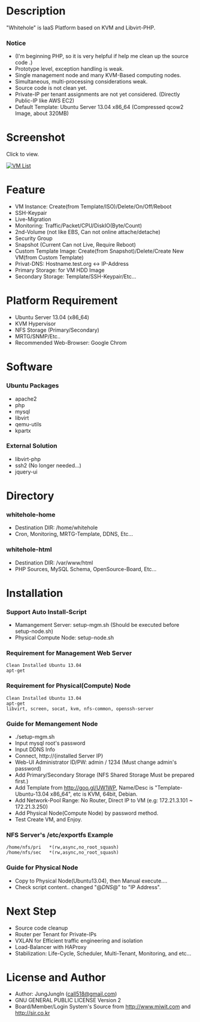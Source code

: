 Description
===========

"Whitehole" is IaaS Platform based on KVM and Libvirt-PHP.

### Notice

* (I'm beginning PHP, so it is very helpful if help me clean up the source code .)
* Prototype level, exception handling is weak.
* Single management node and many KVM-Based computing nodes.
* Simultaneous, multi-processing considerations weak.
* Source code is not clean yet.
* Private-IP per tenant assignments are not yet considered. (Directly Public-IP like AWS EC2)
* Default Template: Ubuntu Server 13.04 x86_64 (Compressed qcow2 Image, about 320MB)

Screenshot
==========

Click to view.

[![VM List](https://raw.github.com/call518/whitehole/master/screenshot/screenshot-whitehole-1.PNG)](https://raw.github.com/call518/whitehole/master/screenshot/screenshot-whitehole-1.PNG)

Feature
=======

* VM Instance: Create(from Template/ISO)/Delete/On/Off/Reboot
* SSH-Keypair
* Live-Migration
* Monitoring: Traffic/Packet/CPU/DiskIO(Byte/Count)
* 2nd-Volume (not like EBS, Can not online attache/detache)
* Security Group
* Snapshot (Current Can not Live, Require Reboot)
* Custom Template Image: Create(from Snapshot)/Delete/Create New VM(from Custom Template)
* Privat-DNS: Hostname.test.org <-> IP-Address
* Primary Storage: for VM HDD Image
* Secondary Storage: Template/SSH-Keypair/Etc...


Platform Requirement
====================

* Ubuntu Server 13.04 (x86_64)
* KVM Hypervisor
* NFS Storage (Primary/Secondary)
* MRTG/SNMP/Etc..
* Recommended Web-Browser: Google Chrom

Software
========

### Ubuntu Packages

* apache2
* php
* mysql
* libvirt
* qemu-utils
* kpartx

### External Solution

* libvirt-php
* ssh2 (No longer needed...)
* jquery-ui

Directory
=========

### whitehole-home

* Destination DIR: /home/whitehole
* Cron, Monitoring, MRTG-Template, DDNS, Etc...

### whitehole-html

* Destination DIR: /var/www/html
* PHP Sources, MySQL Schema, OpenSource-Board, Etc...

Installation
============

### Support Auto Install-Script

* Mamangement Server: setup-mgm.sh (Should be executed before setup-node.sh)
* Physical Compute Node: setup-node.sh

### Requirement for Management Web Server

	Clean Installed Ubuntu 13.04
	apt-get

### Requirement for Physical(Compute) Node

	Clean Installed Ubuntu 13.04
	apt-get
	libvirt, screen, socat, kvm, nfs-common, openssh-server

### Guide for Memangement Node

* ./setup-mgm.sh
* Input mysql root's password
* Input DDNS Info
* Connect, http://{installed Server IP}
* Web-UI Administrator ID/PW: admin / 1234 (Must change admin's password)
* Add Primary/Secondary Storage (NFS Shared Storage Must be prepared first.)
* Add Template from http://goo.gl/UW1WP, Name/Desc is "Template-Ubuntu-13.04 x86_64", etc is KVM, 64bit, Debian.
* Add Network-Pool Range: No Router, Direct IP to VM (e.g: 172.21.3.101 ~ 172.21.3.250)
* Add Physical Node(Compute Node) by password method.
* Test Create VM, and Enjoy.

### NFS Server's /etc/exportfs Example

	/home/nfs/pri   *(rw,async,no_root_squash)
	/home/nfs/sec   *(rw,async,no_root_squash)

### Guide for Physical Node

* Copy to Physical Node(Ubuntu13.04), then  Manual execute....
* Check script content.. changed "@_DNS_@" to "IP Address".

Next Step
=========

* Source code cleanup
* Router per Tenant for Private-IPs
* VXLAN for Efficient traffic engineering and isolation
* Load-Balancer with HAProxy
* Stabilization: Life-Cycle, Scheduler, Multi-Tenant, Monitoring, and etc...

License and Author
==================

* Author: JungJungIn (<call518@gmail.com>)
* GNU GENERAL PUBLIC LICENSE Version 2
* Board/Member/Login System's Source from http://www.miwit.com and http://sir.co.kr
